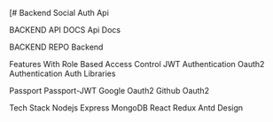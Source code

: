 [# Backend Social Auth Api

BACKEND API DOCS
Api Docs

BACKEND REPO
Backend

Features
With Role Based Access Control
JWT Authentication
Oauth2 Authentication
Auth Libraries

Passport
Passport-JWT
Google Oauth2
Github Oauth2

Tech Stack
Nodejs
Express
MongoDB
React
Redux
Antd Design
